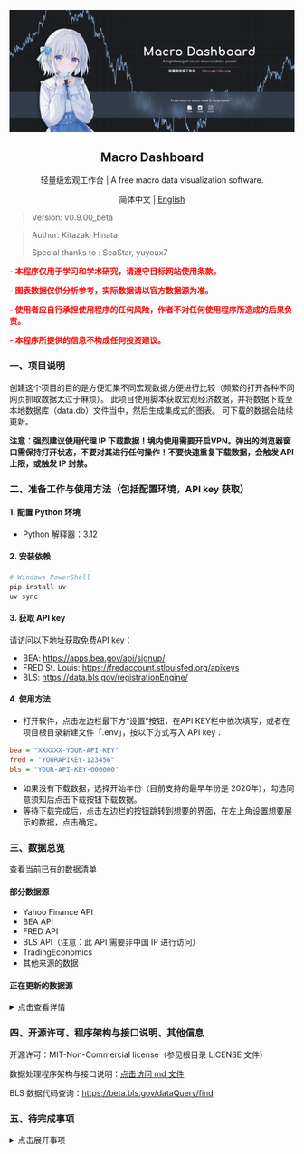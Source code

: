 <p align="center">
  <img src="doc/readme/chart.png" alt="Chart Example">
</p>
<h2 align="center">Macro Dashboard</h2>
  <p align="center">轻量级宏观工作台 | A free macro data visualization software.</p>


<p align="center">
    简体中文 | <a href="https://github.com/Kitazaki-Hinata/Macro_Dashboard/blob/dev/doc/README_en.md">English</a>
</p>

> Version: v0.9.00_beta

> Author: Kitazaki Hinata
> 
> Special thanks to : SeaStar, yuyoux7

**<p style="color:red"> - 本程序仅用于学习和学术研究，请遵守目标网站使用条款。</p>**

**<p style="color:red"> - 图表数据仅供分析参考，实际数据请以官方数据源为准。</p>**

**<p style="color:red"> - 使用者应自行承担使用程序的任何风险，作者不对任何使用程序所造成的后果负责。</p>**

**<p style="color:red"> - 本程序所提供的信息不构成任何投资建议。</p>**


### 一、项目说明

创建这个项目的目的是方便汇集不同宏观数据方便进行比较（频繁的打开各种不同网页抓取数据太过于麻烦）。
此项目使用脚本获取宏观经济数据，并将数据下载至本地数据库（data.db）文件当中，然后生成集成式的图表。
可下载的数据会陆续更新。

**注意：强烈建议使用代理 IP 下载数据！境内使用需要开启VPN。弹出的浏览器窗口需保持打开状态，不要对其进行任何操作！不要快速重复下载数据，会触发 API 上限，或触发 IP 封禁。**


### 二、准备工作与使用方法（包括配置环境，API key 获取）

#### 1. 配置 Python 环境

- Python 解释器：3.12

#### 2. 安装依赖

```powershell
# Windows PowerShell
pip install uv
uv sync
```

#### 3. 获取 API key

请访问以下地址获取免费API key：

- BEA: <https://apps.bea.gov/api/signup/>
- FRED St. Louis: <https://fredaccount.stlouisfed.org/apikeys>
- BLS: <https://data.bls.gov/registrationEngine/>

#### 4. 使用方法

- 打开软件，点击左边栏最下方“设置”按钮，在API KEY栏中依次填写，或者在项目根目录新建文件「.env」，按以下方式写入 API key：

```ini
bea = "XXXXXX-YOUR-API-KEY"
fred = "YOURAPIKEY-123456"
bls = "YOUR-API-KEY-000000"
```

- 如果没有下载数据，选择开始年份（目前支持的最早年份是 2020年），勾选同意须知后点击下载按钮下载数据。
- 等待下载完成后，点击左边栏的按钮跳转到想要的界面，在左上角设置想要展示的数据，点击确定。


### 三、数据总览

[查看当前已有的数据清单](doc/data_available.html)

#### 部分数据源

- Yahoo Finance API
- BEA API
- FRED API
- BLS API（注意：此 API 需要非中国 IP 进行访问）
- TradingEconomics
- 其他来源的数据

#### 正在更新的数据源

<!-- markdownlint-disable MD033 -->
<details>
  <summary>点击查看详情</summary>

- AAII散户投资人情绪指数
- NAAIM经理人持仓指数
- 家庭/企业/政府负债比率，流动性指标
- 经常账户，贸易差额，FDI流入流出（BEA: ITA）
- 服务贸易（BEA: IntlServTrade）
- 美元计价的外储（BEA: IIP）
- 劳动力参与率 (Labor Force Participation Rate)
- 劳工成本与劳工效率
- 职位空缺与求职者比率 (Job Openings to Applicants Ratio)
- 分行业就业增长（如科技、医疗、制造业细分）
- 临时工雇佣数据 (Temporary Help Services Employment)
- 亚特兰大联储薪资增长追踪 (Wage Growth Tracker)
- 中间品生产者价格指数 (Intermediate PPI)
- 原材料生产者价格指数 (Crude Materials PPI)
- 薪资通胀压力指标 (如单位劳动力成本)
- 租金等价通胀指标 (Zillow租金指数、CoreLogic房价指数)
- 月度零售销售额 (Advance Monthly Retail Sales)
- 电子商务销售额占比
- 密歇根消费者现况指数 (Current Conditions Index)
- 核心资本货物订单 (非国防除飞机订单)
- 建筑支出月报 (Construction Spending)
- 企业并购活动金额与数量
- 标普500企业盈利预期修正比率
- 分商品类别的贸易差额 (能源、汽车、农产品等)
- 实际有效汇率指数 (Real Effective Exchange Rate)
- 主要贸易伙伴国对美出口依存度
- 供应链压力指数 (如纽约联储的GSCPI)
- 共债务占GDP比例
- 州与地方政府财政状况
- 社会保障与医疗保险支出趋势
- 企业税收与个人税收占比
- 商业票据利率
- M2货币供应量增长率
- 银行信贷标准调查 (Senior Loan Officer Opinion Survey)
- 成屋销售月报 (Existing Home Sales)
- 住房空置率 (Homeowner & Rental Vacancy Rates)
- 抵押贷款申请指数 (MBA Purchase Index)
- 商业地产价格指数 (如NCREIF)
- 工业产出与产能利用率 (Federal Reserve G.17报告)
- 费城联储制造业指数
- 堪萨斯城联储制造业指数
- Markit制造业PMI终值
- OECD美国综合领先指标
- 经济意外指数 (Citi Economic Surprise Index)
- 世界大型企业联合会 (Conference Board)
- 消费者信心细分（预期指数 vs 现况指数）
- 美国能源信息署 (EIA)
- 周度原油库存、炼油厂利用率
- 全美房地产经纪人协会 (NAR)
- 成屋销售价格中位数
- 彭博经济意外指数
- 标普500同比与基钦周期

 </details>



### 四、开源许可、程序架构与接口说明、其他信息

开源许可：MIT-Non-Commercial license（参见根目录 LICENSE 文件）

数据处理程序架构与接口说明：[点击访问 md 文件](doc/structure.md)

BLS 数据代码查询：<https://beta.bls.gov/dataQuery/find>


### 五、待完成事项
<details>
    <summary>点击展开事项</summary>

**debug waitlist :**
- all选项框与数据单选框没有设置不能同时选中
- One_chart导入db里面的列名以及限制输入框只能输入列名
- YFinance数据在统一下载的时候下载不了
- 多个数据并行下载会出现抢占db写入权限的现象
- 再多次重新设置图表的时候，后面的数据会错位
- 鼠标十字无法识别日期
- 软件启动的时候自动读取json里面的内容然后更新
- four chart里面数据有错开，数量都一致
- no show second line data on preview labeled
- 更换数据的时候，第二个数据无法清除
- one chart里面的右坐标轴字体没法缩小
    
**extra function waitlist :**
- 设置图表网格的透明度&颜色
- reset设置框内的内容，包括颜色，数据名称
- 偷彭博文章
- 设立一个使用说明页面
- 储存上次设置好的线条样式

</details>








